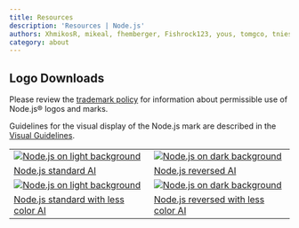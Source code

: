 ```yaml
---
title: Resources
description: 'Resources | Node.js'
authors: XhmikosR, mikeal, fhemberger, Fishrock123, yous, tomgco, tniessen, SMcCandlish, saadq, Trott, Gornstats, piperchester, naoufal, lpinca, j9t, bnoordhuis, harshadsabne, Chris911, MrJithil
category: about
---
```


## Logo Downloads

Please review the [trademark policy](/trademark) for information about permissible use of Node.js® logos and marks.

Guidelines for the visual display of the Node.js mark are described in
the [Visual Guidelines](static/resources/foundation-visual-guidelines.pdf).

<table class="resources-logos">
  <tr>
    <td class="bg-white"><a href="static/images/logos/nodejs-new-pantone-black.ai"><img src="static/images/logos/nodejs-new-pantone-black.svg" alt="Node.js on light background"></a></td>
    <td class="bg-node-gray"><a href="static/images/logos/nodejs-new-pantone-white.ai"><img src="static/images/logos/nodejs-new-pantone-white.svg" alt="Node.js on dark background"></a></td>
  </tr>
  <tr>
    <td><a href="static/images/logos/nodejs-new-pantone-black.ai">Node.js standard AI</a></td>
    <td><a href="static/images/logos/nodejs-new-pantone-white.ai">Node.js reversed AI</a></td>
  </tr>
  <tr>
    <td class="bg-white"><a href="static/images/logos/nodejs-new-black.ai"><img src="static/images/logos/nodejs-new-black.svg" alt="Node.js on light background"></a></td>
    <td class="bg-node-gray"><a href="static/images/logos/nodejs-new-white.ai"><img src="static/images/logos/nodejs-new-white.svg" alt="Node.js on dark background"></a></td>
  </tr>
  <tr>
    <td><a href="static/images/logos/nodejs-new-black.ai">Node.js standard with less color AI</a></td>
    <td><a href="static/images/logos/nodejs-new-white.ai">Node.js reversed with less color AI</a></td>
  </tr>
</table>

